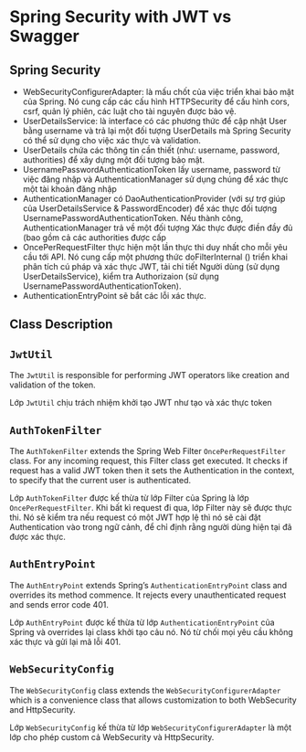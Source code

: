 # Spring Security with JWT vs Swagger

## Spring Security

- WebSecurityConfigurerAdapter: là mấu chốt của việc triển khai bảo mật của Spring. Nó cung cấp các cấu hình
  HTTPSecurity để cấu hình cors, csrf, quản lý phiên, các luật cho tài nguyên được bảo vệ.
- UserDetailsService: là interface có các phương thức để cập nhật User bằng username và trả lại một đối tượng
  UserDetails mà Spring Security có thể sử dụng cho việc xác thực và validation.
- UserDetails chứa các thông tin cần thiết (như: username, password, authorities) để xây dựng một đối tượng bảo mật.
- UsernamePasswordAuthenticationToken lấy username, password từ việc đăng nhập và AuthenticationManager sử dụng chúng để
  xác thực một tài khoản đăng nhập
- AuthenticationManager có DaoAuthenticationProvider (với sự trợ giúp của UserDetailsService & PasswordEncoder) để xác
  thực đối tượng UsernamePasswordAuthenticationToken. Nếu thành công, AuthenticationManager trả về một đối tượng Xác
  thực được điền đầy đủ (bao gồm cả các authorities được cấp
- OncePerRequestFilter thực hiện một lần thực thi duy nhất cho mỗi yêu cầu tới API. Nó cung cấp một phương
  thức doFilterInternal () triển khai phân tích cú pháp và xác thực JWT, tải chi tiết Người dùng (sử dụng UserDetailsService), kiểm tra Authorizaion (sử dụng UsernamePasswordAuthenticationToken).
- AuthenticationEntryPoint sẽ bắt các lỗi xác thực.

## Class Description

## `JwtUtil`

The `JwtUtil` is responsible for performing JWT operators like creation and validation of the token.

Lớp `JwtUtil` chịu trách nhiệm khởi tạo JWT như tạo và xác thực token

## `AuthTokenFilter`

The `AuthTokenFilter` extends the Spring Web Filter `OncePerRequestFilter` class. For any incoming request, this Filter
class get executed. It checks if request has a valid JWT token then it sets the Authentication in the context, to
specify that the current user is authenticated.

Lớp `AuthTokenFilter` được kế thừa từ lớp Filter của Spring là lớp `OncePerRequestFilter`. Khi bất kì request đi qua,
lớp Filter này sẽ được thực thi. Nó sẽ kiểm tra nếu request có một JWT hợp lệ thì nó sẽ cài đặt Authentication vào trong
ngữ cảnh, để chỉ định rằng người dùng hiện tại đã được xác thực.

## `AuthEntryPoint`

The `AuthEntryPoint` extends Spring’s `AuthenticationEntryPoint` class and overrides its method commence. It rejects
every unauthenticated request and sends error code 401.

Lớp `AuthEntryPoint` được kế thừa từ lớp `AuthenticationEntryPoint` của Spring và overrides lại class khởi tạo cảu nó.
Nó từ chối mọi yêu cầu không xác thực và gửi lại mã lỗi 401.

## `WebSecurityConfig`

The `WebSecurityConfig` class extends the `WebSecurityConfigurerAdapter` which is a convenience class that allows
customization to both WebSecurity and HttpSecurity.

Lớp `WebSecurityConfig` kế thừa từ lớp `WebSecurityConfigurerAdapter` là một lớp cho phép custom cả WebSecurity và
HttpSecurity.


